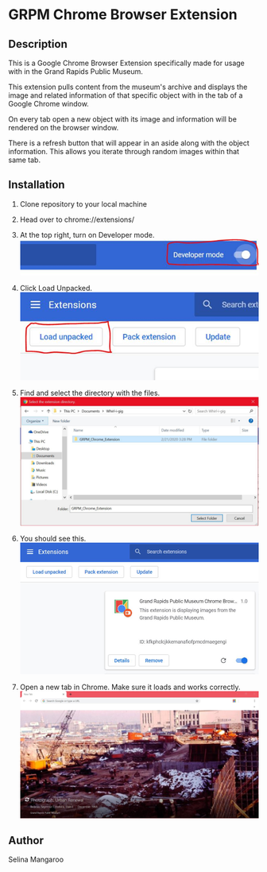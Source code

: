 # GRPM Chrome Browser Extension

## Description

This is a Google Chrome Browser Extension specifically made for usage with in the Grand Rapids Public Museum.

This extension pulls content from the museum's archive and displays the image and related information of that specific object with in the tab of a Google Chrome window.

On every tab open a new object with its image and information will be rendered on the browser window.

There is a refresh button that will appear in an aside along with the object information. This allows you iterate through random images within that same tab.

## Installation

1. Clone repository to your local machine

2. Head over to chrome://extensions/

3. At the top right, turn on Developer mode.
![Image](/assets/images/readme/1.JPG)

4. Click Load Unpacked.
![Image](/assets/images/readme/2.JPG)

5. Find and select the directory with the files.
![Image](/assets/images/readme/3.JPG)

6. You should see this.
![Image](/assets/images/readme/4.JPG)

7. Open a new tab in Chrome. Make sure it loads and works correctly.
![Image](/assets/images/readme/5.JPG)

## Author
Selina Mangaroo
